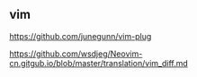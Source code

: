vim
-----

https://github.com/junegunn/vim-plug

https://github.com/wsdjeg/Neovim-cn.gitgub.io/blob/master/translation/vim_diff.md
